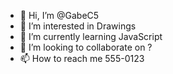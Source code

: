 - 👋 Hi, I’m @GabeC5
- 👀 I’m interested in Drawings
- 🌱 I’m currently learning JavaScript
- 💞️ I’m looking to collaborate on ?
- 📫 How to reach me 555-0123

<!---
GabeC5/GabeC5 is a ✨ special ✨ repository because its `README.md` (this file) appears on your GitHub profile.
You can click the Preview link to take a look at your changes.
--->
